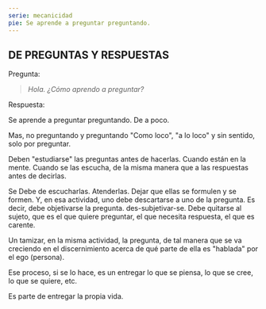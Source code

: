 ```yaml
---
serie: mecanicidad
pie: Se aprende a preguntar preguntando.
---
```


## DE PREGUNTAS Y RESPUESTAS

Pregunta:

> _Hola. ¿Cómo aprendo a preguntar?_

Respuesta:

Se aprende a preguntar preguntando.
De a poco.

Mas, no preguntando y preguntando "Como loco", "a lo loco" y sin sentido, solo por preguntar.

Deben "estudiarse" las preguntas antes de hacerlas. Cuando están en la mente. Cuando se las escucha, de la misma manera que a las respuestas antes de decirlas.

Se Debe de escucharlas. Atenderlas. Dejar que ellas se formulen y se formen. Y, en esa actividad, uno debe descartarse a uno de la pregunta. Es decir, debe objetivarse la pregunta. des-subjetivar-se. Debe quitarse al sujeto, que es el que quiere preguntar, el que necesita respuesta, el que es carente.

Un tamizar, en la misma actividad, la pregunta, de tal manera que se va creciendo en el discernimiento acerca de qué parte de ella es "hablada" por el ego (persona).

Ese proceso, si se lo hace, es un entregar lo que se piensa, lo que se cree, lo que se quiere, etc.

Es parte de entregar la propia vida.
